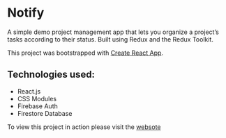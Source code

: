 # Notify

A simple demo project management app that lets you organize a project’s tasks according to their status. Built using Redux and the Redux Toolkit. 

This project was bootstrapped with [Create React App](https://github.com/facebook/create-react-app).

## Technologies used:

- React.js
- CSS Modules
- Firebase Auth
- Firestore Database

To view this project in action please visit the [websote](https://notify.adamshaw.dev/)
